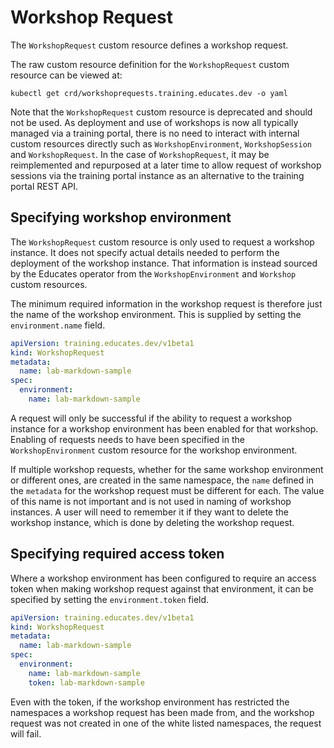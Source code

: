 Workshop Request
================

The ``WorkshopRequest`` custom resource defines a workshop request.

The raw custom resource definition for the ``WorkshopRequest`` custom resource can be viewed at:

```
kubectl get crd/workshoprequests.training.educates.dev -o yaml
```

Note that the ``WorkshopRequest`` custom resource is deprecated and should not be used. As deployment and use of workshops is now all typically managed via a training portal, there is no need to interact with internal custom resources directly such as ``WorkshopEnvironment``, ``WorkshopSession`` and ``WorkshopRequest``. In the case of ``WorkshopRequest``, it may be reimplemented and repurposed at a later time to allow request of workshop sessions via the training portal instance as an alternative to the training portal REST API.

Specifying workshop environment
-------------------------------

The ``WorkshopRequest`` custom resource is only used to request a workshop instance. It does not specify actual details needed to perform the deployment of the workshop instance. That information is instead sourced by the Educates operator from the ``WorkshopEnvironment`` and ``Workshop`` custom resources.

The minimum required information in the workshop request is therefore just the name of the workshop environment. This is supplied by setting the ``environment.name`` field.

```yaml
apiVersion: training.educates.dev/v1beta1
kind: WorkshopRequest
metadata:
  name: lab-markdown-sample
spec:
  environment:
    name: lab-markdown-sample
```

A request will only be successful if the ability to request a workshop instance for a workshop environment has been enabled for that workshop. Enabling of requests needs to have been specified in the ``WorkshopEnvironment`` custom resource for the workshop environment.

If multiple workshop requests, whether for the same workshop environment or different ones, are created in the same namespace, the ``name`` defined in the ``metadata`` for the workshop request must be different for each. The value of this name is not important and is not used in naming of workshop instances. A user will need to remember it if they want to delete the workshop instance, which is done by deleting the workshop request.

Specifying required access token
--------------------------------

Where a workshop environment has been configured to require an access token when making workshop request against that environment, it can be specified by setting the ``environment.token`` field.

```yaml
apiVersion: training.educates.dev/v1beta1
kind: WorkshopRequest
metadata:
  name: lab-markdown-sample
spec:
  environment:
    name: lab-markdown-sample
    token: lab-markdown-sample
```

Even with the token, if the workshop environment has restricted the namespaces a workshop request has been made from, and the workshop request was not created in one of the white listed namespaces, the request will fail.
